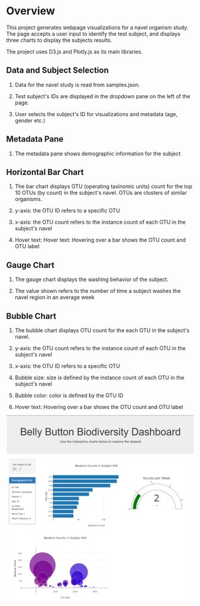 # Overview
This project generates webpage visualizations for a navel organism study. The page accepts a user input to identify the test subject, and displays three charts to display the subjects results.

The project uses D3.js and Plotly.js as its main libraries.

## Data and Subject Selection

1. Data for the navel study is read from samples.json.

2. Test subject's IDs are displayed in the dropdown pane on the left of the page.

3. User selects the subject's ID for visualizations and metadata (age, gender etc.)

## Metadata Pane

1. The metadata pane shows demographic information for the subject

## Horizontal Bar Chart

1. The bar chart displays OTU (operating taxinomic units) count for the top 10 OTUs (by count) in the subject's navel. OTUs are clusters of similar organisms.

2. y-axis: the OTU ID refers to a specific OTU

3. x-axis: the OTU count refers to the instance count of each OTU in the subject's navel

4. Hover text: Hover text: Hovering over a bar shows the OTU count and OTU label

## Gauge Chart

1. The gauge chart displays the washing behavior of the subject.

2. The value shown refers to the number of time a subject washes the navel region in an average week

## Bubble Chart

1. The bubble chart displays OTU count for the each OTU in the subject's navel.

3. y-axis: the OTU count refers to the instance count of each OTU in the subject's navel

2. x-axis: the OTU ID refers to a specific OTU

3. Bubble size: size is defined by the instance count of each OTU in the subject's navel

4. Bubble color: color is defined by the OTU ID

5. Hover text: Hovering over a bar shows the OTU count and OTU label

![](images/capture.png)


